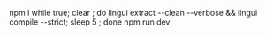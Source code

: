 npm i
while true; clear ; do lingui extract --clean --verbose && lingui compile  --strict; sleep 5 ; done
npm run dev
